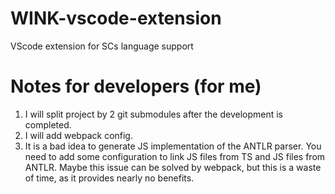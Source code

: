 # WINK-vscode-extension
VScode extension for SCs language support 

# Notes for developers (for me)
1. I will split project by 2 git submodules after the development is completed. 
2. I will add webpack config.
3. It is a bad idea to generate JS implementation of the ANTLR parser. You need to add some configuration to link JS files from TS and JS files from ANTLR. Maybe this issue can be solved by webpack, but this is a waste of time, as it provides nearly no benefits. 

